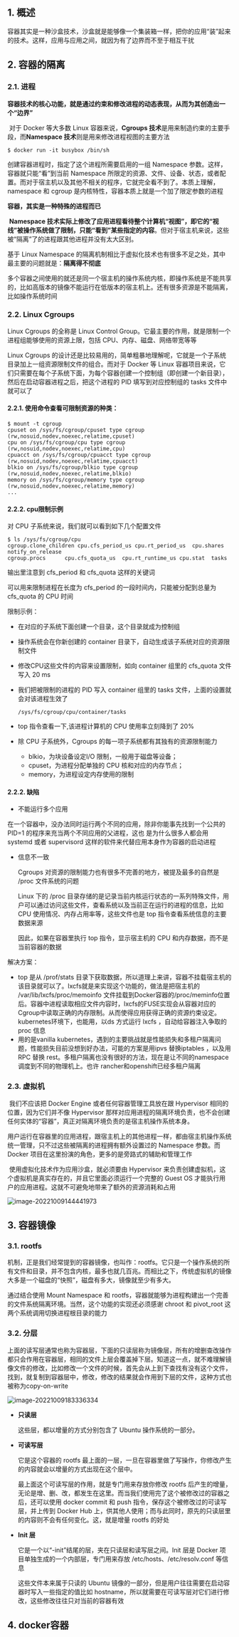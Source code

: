 ## 1. 概述

容器其实是一种沙盒技术，沙盒就是能够像一个集装箱一样，把你的应用“装”起来的技术。这样，应用与应用之间，就因为有了边界而不至于相互干扰

## 2. 容器的隔离

### 2.1. 进程

​	**容器技术的核心功能，就是通过约束和修改进程的动态表现，从而为其创造出一个“边界”**

​	对于 Docker 等大多数 Linux 容器来说，**Cgroups 技术**是用来制造约束的主要手段，而**Namespace 技术**则是用来修改进程视图的主要方法

```
$ docker run -it busybox /bin/sh
```

创建容器进程时，指定了这个进程所需要启用的一组 Namespace 参数。这样，容器就只能“看”到当前 Namespace 所限定的资源、文件、设备、状态，或者配置。而对于宿主机以及其他不相关的程序，它就完全看不到了。本质上理解，namespace 和 cgroup 是内核特性，容器本质上就是一个加了限定参数的进程

**容器，其实是一种特殊的进程而已**

​	**Namespace 技术实际上修改了应用进程看待整个计算机“视图”，即它的“视线”被操作系统做了限制，只能“看到”某些指定的内容**。但对于宿主机来说，这些被“隔离”了的进程跟其他进程并没有太大区别。

基于 Linux Namespace 的隔离机制相比于虚拟化技术也有很多不足之处，其中最主要的问题就是：**隔离得不彻底**

多个容器之间使用的就还是同一个宿主机的操作系统内核，即操作系统是不能共享的，比如高版本的镜像不能运行在低版本的宿主机上。还有很多资源是不能隔离，比如操作系统时间

### 2.2. Linux Cgroups

Linux Cgroups 的全称是 Linux Control Group。它最主要的作用，就是限制一个进程组能够使用的资源上限，包括 CPU、内存、磁盘、网络带宽等等

Linux Cgroups 的设计还是比较易用的，简单粗暴地理解呢，它就是一个子系统目录加上一组资源限制文件的组合。而对于 Docker 等 Linux 容器项目来说，它们只需要在每个子系统下面，为每个容器创建一个控制组（即创建一个新目录），然后在启动容器进程之后，把这个进程的 PID 填写到对应控制组的 tasks 文件中就可以了

#### 2.2.1. 使用命令查看可限制资源的种类：

```
$ mount -t cgroup 
cpuset on /sys/fs/cgroup/cpuset type cgroup (rw,nosuid,nodev,noexec,relatime,cpuset)
cpu on /sys/fs/cgroup/cpu type cgroup (rw,nosuid,nodev,noexec,relatime,cpu)
cpuacct on /sys/fs/cgroup/cpuacct type cgroup (rw,nosuid,nodev,noexec,relatime,cpuacct)
blkio on /sys/fs/cgroup/blkio type cgroup (rw,nosuid,nodev,noexec,relatime,blkio)
memory on /sys/fs/cgroup/memory type cgroup (rw,nosuid,nodev,noexec,relatime,memory)
...
```

#### 2.2.2. cpu限制示例

对 CPU 子系统来说，我们就可以看到如下几个配置文件

```
$ ls /sys/fs/cgroup/cpu
cgroup.clone_children cpu.cfs_period_us cpu.rt_period_us  cpu.shares notify_on_release
cgroup.procs      cpu.cfs_quota_us  cpu.rt_runtime_us cpu.stat  tasks
```

输出里注意到 cfs_period 和 cfs_quota 这样的关键词

可以用来限制进程在长度为 cfs_period 的一段时间内，只能被分配到总量为 cfs_quota 的 CPU 时间

限制示例：

* 在对应的子系统下面创建一个目录，这个目录就成为控制组

* 操作系统会在你新创建的 container 目录下，自动生成该子系统对应的资源限制文件

* 修改CPU这些文件的内容来设置限制，如向 container 组里的 cfs_quota 文件写入 20 ms

* 我们把被限制的进程的 PID 写入 container 组里的 tasks 文件，上面的设置就会对该进程生效了

  ```
  /sys/fs/cgroup/cpu/container/tasks 
  ```

*  top 指令查看一下,该进程计算机的 CPU 使用率立刻降到了 20%
* 除 CPU 子系统外，Cgroups 的每一项子系统都有其独有的资源限制能力
  - blkio，为块设备设定I/O 限制，一般用于磁盘等设备；
  - cpuset，为进程分配单独的 CPU 核和对应的内存节点；
  - memory，为进程设定内存使用的限制

#### 2.2.2. 缺陷

* 不能运行多个应用

​		在一个容器中，没办法同时运行两个不同的应用，除非你能事先找到一个公共的 PID=1 的程序来充当两个不同应用的父进程，这也		是为什么很多人都会用 systemd 或者 supervisord 这样的软件来代替应用本身作为容器的启动进程

* 信息不一致

  Cgroups 对资源的限制能力也有很多不完善的地方，被提及最多的自然是 /proc 文件系统的问题

  Linux 下的 /proc 目录存储的是记录当前内核运行状态的一系列特殊文件，用户可以通过访问这些文件，查看系统以及当前正在运行的进程的信息，比如 CPU 使用情况、内存占用率等，这些文件也是 top 指令查看系统信息的主要数据来源

  因此，如果在容器里执行 top 指令，显示宿主机的 CPU 和内存数据，而不是当前容器的数据

解决方案：

* top 是从 /prof/stats 目录下获取数据，所以道理上来讲，容器不挂载宿主机的该目录就可以了。lxcfs就是来实现这个功能的，做法是把宿主机的 /var/lib/lxcfs/proc/memoinfo 文件挂载到Docker容器的/proc/meminfo位置后。容器中进程读取相应文件内容时，lxcfs的FUSE实现会从容器对应的Cgroup中读取正确的内存限制。从而使得应用获得正确的资源约束设定。kubernetes环境下，也能用，以ds 方式运行 lxcfs ，自动给容器注入争取的 proc 信息
* 用的是vanilla kubernetes，遇到的主要挑战就是性能损失和多租户隔离问题，性能损失目前没想到好办法，可能的方案是用ipvs 替换iptables ，以及用 RPC 替换 rest。多租户隔离也没有很好的方法，现在是让不同的namespace调度到不同的物理机上。也许 rancher和openshift已经多租户隔离

### 2.3. 虚拟机

​	我们不应该把 Docker Engine 或者任何容器管理工具放在跟 Hypervisor 相同的位置，因为它们并不像 Hypervisor 那样对应用进程的隔离环境负责，也不会创建任何实体的“容器”，真正对隔离环境负责的是宿主机操作系统本身。

​	用户运行在容器里的应用进程，跟宿主机上的其他进程一样，都由宿主机操作系统统一管理，只不过这些被隔离的进程拥有额外设置过的 Namespace 参数。而 Docker 项目在这里扮演的角色，更多的是旁路式的辅助和管理工作

​	使用虚拟化技术作为应用沙盒，就必须要由 Hypervisor 来负责创建虚拟机，这个虚拟机是真实存在的，并且它里面必须运行一个完整的 Guest OS 才能执行用户的应用进程。这就不可避免地带来了额外的资源消耗和占用

![image-20221009144441973](image-20221009144441973.png) 



## 3. 容器镜像

### 3.1. rootfs

机制，正是我们经常提到的容器镜像，也叫作：rootfs。它只是一个操作系统的所有文件和目录，并不包含内核，最多也就几百兆。而相比之下，传统虚拟机的镜像大多是一个磁盘的“快照”，磁盘有多大，镜像就至少有多大。

通过结合使用 Mount Namespace 和 rootfs，容器就能够为进程构建出一个完善的文件系统隔离环境。当然，这个功能的实现还必须感谢 chroot 和 pivot_root 这两个系统调用切换进程根目录的能力

### 3.2. 分层

上面的读写层通常也称为容器层，下面的只读层称为镜像层，所有的增删查改操作都只会作用在容器层，相同的文件上层会覆盖掉下层。知道这一点，就不难理解镜像文件的修改，比如修改一个文件的时候，首先会从上到下查找有没有这个文件，找到，就复制到容器层中，修改，修改的结果就会作用到下层的文件，这种方式也被称为copy-on-write

![image-20221009183336334](image-20221009183336334.png) 

* **只读层**

  这些层，都以增量的方式分别包含了 Ubuntu 操作系统的一部分。

* **可读写层**

  它是这个容器的 rootfs 最上面的一层，一旦在容器里做了写操作，你修改产生的内容就会以增量的方式出现在这个层中。

  最上面这个可读写层的作用，就是专门用来存放你修改 rootfs 后产生的增量，无论是增、删、改，都发生在这里。而当我们使用完了这个被修改过的容器之后，还可以使用 docker commit 和 push 指令，保存这个被修改过的可读写层，并上传到 Docker Hub 上，供其他人使用；而与此同时，原先的只读层里的内容则不会有任何变化。这，就是增量 rootfs 的好处

* **Init 层**

  它是一个以“-init”结尾的层，夹在只读层和读写层之间。Init 层是 Docker 项目单独生成的一个内部层，专门用来存放 /etc/hosts、/etc/resolv.conf 等信息

  这些文件本来属于只读的 Ubuntu 镜像的一部分，但是用户往往需要在启动容器时写入一些指定的值比如 hostname，所以就需要在可读写层对它们进行修改，这些修改往往只对当前的容器有效

## 4. docker容器

